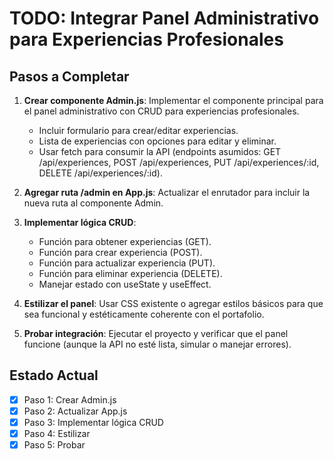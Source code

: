 # TODO: Integrar Panel Administrativo para Experiencias Profesionales

## Pasos a Completar

1. **Crear componente Admin.js**: Implementar el componente principal para el panel administrativo con CRUD para experiencias profesionales.
   - Incluir formulario para crear/editar experiencias.
   - Lista de experiencias con opciones para editar y eliminar.
   - Usar fetch para consumir la API (endpoints asumidos: GET /api/experiences, POST /api/experiences, PUT /api/experiences/:id, DELETE /api/experiences/:id).

2. **Agregar ruta /admin en App.js**: Actualizar el enrutador para incluir la nueva ruta al componente Admin.

3. **Implementar lógica CRUD**:
   - Función para obtener experiencias (GET).
   - Función para crear experiencia (POST).
   - Función para actualizar experiencia (PUT).
   - Función para eliminar experiencia (DELETE).
   - Manejar estado con useState y useEffect.

4. **Estilizar el panel**: Usar CSS existente o agregar estilos básicos para que sea funcional y estéticamente coherente con el portafolio.

5. **Probar integración**: Ejecutar el proyecto y verificar que el panel funcione (aunque la API no esté lista, simular o manejar errores).

## Estado Actual
- [x] Paso 1: Crear Admin.js
- [x] Paso 2: Actualizar App.js
- [x] Paso 3: Implementar lógica CRUD
- [x] Paso 4: Estilizar
- [x] Paso 5: Probar
